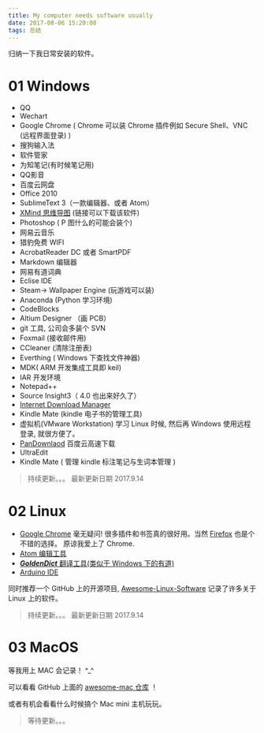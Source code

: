 ```yaml
---
title: My computer needs software usually
date: 2017-08-06 15:20:08
tags: 总结
---
```


归纳一下我日常安装的软件。
# 01 Windows
* QQ
* Wechart
* Google Chrome ( Chrome 可以装 Chrome 插件例如 Secure Shell、VNC (远程界面登录) )
* 搜狗输入法
* 软件管家
* 为知笔记(有时候笔记用)
* QQ影音
* 百度云网盘
* Office 2010
* SublimeText 3（一款编辑器、或者 Atom）
* [XMind 思维导图](http://www.dayanzai.me/?s=Xmind) (链接可以下载该软件) 
* Photoshop ( P 图什么的可能会装个)
* 网易云音乐
* 猎豹免费 WIFI
* AcrobatReader DC 或者 SmartPDF
* Markdown 编辑器
* 网易有道词典
* Eclise IDE
* Steam-> Wallpaper Engine (玩游戏可以装)
* Anaconda (Python 学习环境)
* CodeBlocks 
* Altium Designer （画 PCB）
* git 工具, 公司会多装个 SVN
* Foxmail (接收邮件用)
* CCleaner (清除注册表)
* Everthing	( Windows 下查找文件神器)
* MDK( ARM 开发集成工具即 keil)
* IAR 开发环境
* Notepad++
* Source Insight3（ 4.0 也出来好久了）
* [Internet Download Manager](http://www.internetdownloadmanager.com/)
* Kindle Mate (kindle 电子书的管理工具)
* 虚拟机(VMware Workstation) 学习 Linux 时候, 然后再 Windows 使用远程登录, 就很方便了。
* [PanDownlaod](https://github.com/cherryljr/PanDownload) 百度云高速下载
* UltraEdit 
* Kindle Mate ( 管理 kindle 标注笔记与生词本管理 )

> 持续更新。。。 最新更新日期 2017.9.14

# 02 Linux

* [Google Chrome]() 毫无疑问! 很多插件和书签真的很好用。当然 [Firefox](http://www.firefox.com.cn/) 也是个不错的选择。 原谅我爱上了 Chrome.
* [Atom 编辑工具](https://atom.io/)
* [***GoldenDict*** 翻译工具(类似于 Windows 下的有道)](http://goldendict.org/)
* [Arduino IDE]()



同时推荐一个 GitHub 上的开源项目, [Awesome-Linux-Software](https://github.com/LewisVo/Awesome-Linux-Software) 记录了许多关于 Linux 上的软件。

> 持续更新。。。 最新更新日期 2017.9.14

# 03 MacOS

等我用上 MAC 会记录！ ^_^ 

可以看看 GitHub 上面的 [awesome-mac 仓库](https://github.com/jaywcjlove/awesome-mac) ！

或者有机会看看什么时候搞个 Mac mini 主机玩玩。
> 等待更新。。。
